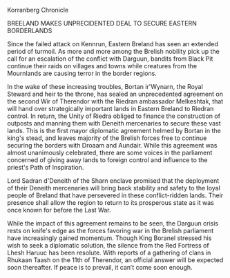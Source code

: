 Korranberg Chronicle

BREELAND MAKES UNPRECIDENTED DEAL TO SECURE EASTERN BORDERLANDS

Since the failed attack on Kennrun, Eastern Breland has seen an extended period of turmoil. As more and more among the Brelish nobility pick up the call for an escalation of the conflict with Darguun, bandits from Black Pit continue their raids on villages and towns while creatures from the Mournlands are causing terror in the border regions.

In the wake of these increasing troubles, Bortan ir'Wynarn, the Royal Steward and heir to the throne, has sealed an unprecedented agreement on the second Wir of Therendor with the Riedran ambassador Melkeshtak, that will hand over strategically important lands in Eastern Breland to Riedran control. In return, the Unity of Riedra obliged to finance the construction of outposts and manning them with Deneith mercenaries to secure these vast lands. This is the first mayor diplomatic agreement helmed by Bortan in the king's stead, and leaves majority of the Brelish forces free to continue securing the borders with Droaam and Aundair. While this agreement was almost unanimously celebrated, there are some voices in the parliament concerned of giving away lands to foreign control and influence to the priest's Path of Inspiration.

Lord Sadran d'Deneith of the Sharn enclave promised that the deployment of their Deneith mercenaries will bring back stability and safety to the loyal people of Breland that have persevered in these conflict-ridden lands. Their presence shall allow the region to return to its prosperous state as it was once known for before the Last War.

While the impact of this agreement remains to be seen, the Darguun crisis rests on knife's edge as the forces favoring war in the Brelish parliament have increasingly gained momentum. Though King Boranel stressed his wish to seek a diplomatic solution, the silence from the Red Fortress of Lhesh Haruuc has been resolute. With reports of a gathering of clans in Rhukaan Taash on the 11th of Therendor, an official answer will be expected soon thereafter. If peace is to prevail, it can’t come soon enough.